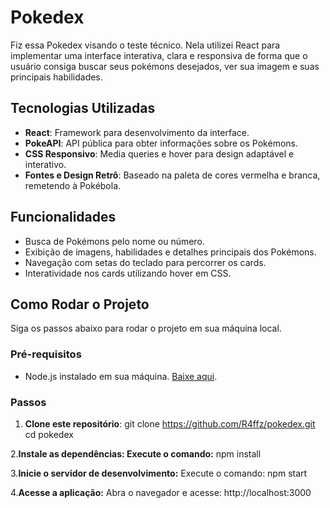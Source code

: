 # Pokedex

Fiz essa Pokedex visando o teste técnico. Nela utilizei React para implementar uma interface interativa, clara e responsiva de forma que o usuário consiga buscar seus pokémons desejados, ver sua imagem e suas principais habilidades. 

## Tecnologias Utilizadas
- **React**: Framework para desenvolvimento da interface.
- **PokeAPI**: API pública para obter informações sobre os Pokémons.
- **CSS Responsivo**: Media queries e hover para design adaptável e interativo.
- **Fontes e Design Retrô**: Baseado na paleta de cores vermelha e branca, remetendo à Pokébola.

## Funcionalidades
- Busca de Pokémons pelo nome ou número.
- Exibição de imagens, habilidades e detalhes principais dos Pokémons.
- Navegação com setas do teclado para percorrer os cards.
- Interatividade nos cards utilizando hover em CSS.

## Como Rodar o Projeto

Siga os passos abaixo para rodar o projeto em sua máquina local.

### Pré-requisitos
- Node.js instalado em sua máquina. [Baixe aqui](https://nodejs.org/).

### Passos
1. **Clone este repositório**:
   git clone https://github.com/R4ffz/pokedex.git
   cd pokedex
   
2.**Instale as dependências: Execute o comando:**
npm install

3.**Inicie o servidor de desenvolvimento:** Execute o comando: npm start

4.**Acesse a aplicação:** Abra o navegador e acesse: http://localhost:3000
